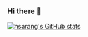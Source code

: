 ### Hi there 👋
[![nsarang's GitHub stats](https://github-readme-stats.vercel.app/api?username=nsarang)](https://github.com/anuraghazra/github-readme-stats)

<!--
**nsarang/nsarang** is a ✨ _special_ ✨ repository because its `README.md` (this file) appears on your GitHub profile.

Here are some ideas to get you started:

- 🔭 I’m currently working on ...
- 🌱 I’m currently learning ...
- 👯 I’m looking to collaborate on ...
- 🤔 I’m looking for help with ...
- 💬 Ask me about ...
- 📫 How to reach me: ...
- 😄 Pronouns: ...
- ⚡ Fun fact: ...
-->
